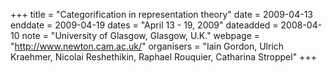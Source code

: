 +++
title = "Categorification in representation theory"
date = 2009-04-13
enddate = 2009-04-19
dates = "April 13 - 19, 2009"
dateadded = 2008-04-10
note = "University of Glasgow, Glasgow, U.K."
webpage = "http://www.newton.cam.ac.uk/"
organisers = "Iain Gordon, Ulrich Kraehmer, Nicolai Reshethikin, Raphael Rouquier, Catharina Stroppel"
+++
